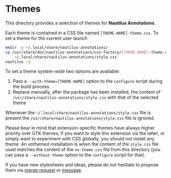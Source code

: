 Themes
======

This directory provides a selection of themes for **Nautilus Annotations**.

Each theme is contained in a CSS file named `[THEME-NAME]-theme.css`. To set a
theme for the current user launch

``` sh
mkdir -p ~/.local/share/nautilus-annotations/
cp /usr/share/doc/nautilus-annotations/css-factory/[THEME-NAME]-theme.css \
	~/.local/share/nautilus-annotations/style.css
nautilus -q
```

To set a theme system-wide two options are available:

1. Pass a `--with-theme=[THEME-NAME]` option to the `configure` script during
   the build process
2. Replace manually, after the package has been installed, the content of
   `/usr/share/nautilus-annotations/style.css` with that of the selected theme

Whenever the `~/.local/share/nautilus-annotations/style.css` file is present
the `/usr/share/nautilus-annotations/style.css` file is ignored.

Please bear in mind that extension-specific themes have always higher priority
over GTK themes; if you want to style this extension via the latter, or simply
want to experiment with CSS globally, you should not install any theme. An
unthemed installation is when the content of the `style.css` file used matches
the content of the `no-theme.css` file from this directory (you can pass a
`--without-theme` option to the `configure` script for that).

If you have new stylesheets and ideas, please do not hesitate to propose them
via [merge request][1] or [message][2].


  [1]: https://gitlab.gnome.org/madmurphy/nautilus-annotations
  [2]: https://gitlab.gnome.org/madmurphy/nautilus-annotations/issues

